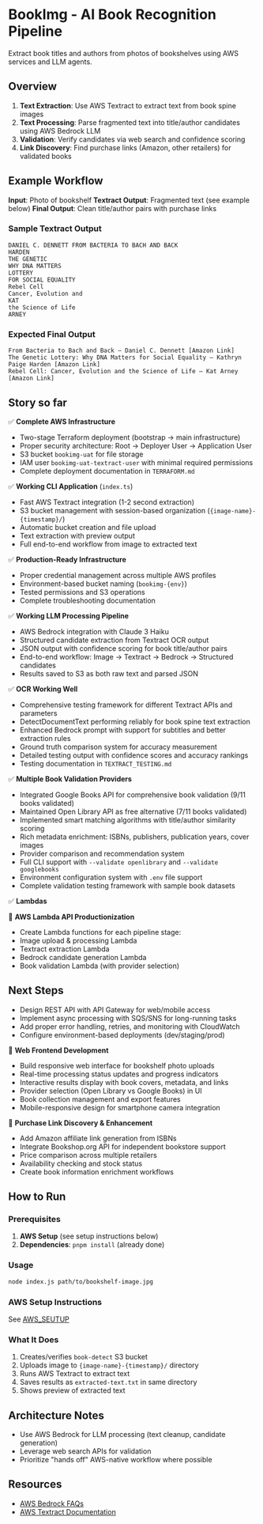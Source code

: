 # BookImg - AI Book Recognition Pipeline

Extract book titles and authors from photos of bookshelves using AWS services and LLM agents.

## Overview
1. **Text Extraction**: Use AWS Textract to extract text from book spine images
2. **Text Processing**: Parse fragmented text into title/author candidates using AWS Bedrock LLM
3. **Validation**: Verify candidates via web search and confidence scoring
4. **Link Discovery**: Find purchase links (Amazon, other retailers) for validated books

## Example Workflow
**Input**: Photo of bookshelf
**Textract Output**: Fragmented text (see example below)
**Final Output**: Clean title/author pairs with purchase links

### Sample Textract Output
```
DANIEL C. DENNETT FROM BACTERIA TO BACH AND BACK
HARDEN
THE GENETIC
WHY DNA MATTERS
LOTTERY
FOR SOCIAL EQUALITY
Rebel Cell
Cancer, Evolution and
KAT
the Science of Life
ARNEY
```

### Expected Final Output
```
From Bacteria to Bach and Back — Daniel C. Dennett [Amazon Link]
The Genetic Lottery: Why DNA Matters for Social Equality — Kathryn Paige Harden [Amazon Link]
Rebel Cell: Cancer, Evolution and the Science of Life — Kat Arney [Amazon Link]
```

## Story so far

✅ **Complete AWS Infrastructure** 
- Two-stage Terraform deployment (bootstrap → main infrastructure)
- Proper security architecture: Root → Deployer User → Application User
- S3 bucket `bookimg-uat` for file storage
- IAM user `bookimg-uat-textract-user` with minimal required permissions
- Complete deployment documentation in `TERRAFORM.md`

✅ **Working CLI Application** (`index.ts`)
- Fast AWS Textract integration (1-2 second extraction)
- S3 bucket management with session-based organization (`{image-name}-{timestamp}/`)
- Automatic bucket creation and file upload
- Text extraction with preview output
- Full end-to-end workflow from image to extracted text

✅ **Production-Ready Infrastructure**
- Proper credential management across multiple AWS profiles
- Environment-based bucket naming (`bookimg-{env}`)
- Tested permissions and S3 operations
- Complete troubleshooting documentation

✅ **Working LLM Processing Pipeline** 
- AWS Bedrock integration with Claude 3 Haiku
- Structured candidate extraction from Textract OCR output
- JSON output with confidence scoring for book title/author pairs
- End-to-end workflow: Image → Textract → Bedrock → Structured candidates
- Results saved to S3 as both raw text and parsed JSON

✅ **OCR Working Well**
- Comprehensive testing framework for different Textract APIs and parameters
- DetectDocumentText performing reliably for book spine text extraction
- Enhanced Bedrock prompt with support for subtitles and better extraction rules
- Ground truth comparison system for accuracy measurement
- Detailed testing output with confidence scores and accuracy rankings
- Testing documentation in `TEXTRACT_TESTING.md`

✅ **Multiple Book Validation Providers**
- Integrated Google Books API for comprehensive book validation (9/11 books validated)
- Maintained Open Library API as free alternative (7/11 books validated) 
- Implemented smart matching algorithms with title/author similarity scoring
- Rich metadata enrichment: ISBNs, publishers, publication years, cover images
- Provider comparison and recommendation system
- Full CLI support with `--validate openlibrary` and `--validate googlebooks`
- Environment configuration system with `.env` file support
- Complete validation testing framework with sample book datasets

✅ **Lambdas**

🔄 **AWS Lambda API Productionization**
- Create Lambda functions for each pipeline stage:
- Image upload & processing Lambda
- Textract extraction Lambda  
- Bedrock candidate generation Lambda
- Book validation Lambda (with provider selection)

## Next Steps

- Design REST API with API Gateway for web/mobile access
- Implement async processing with SQS/SNS for long-running tasks
- Add proper error handling, retries, and monitoring with CloudWatch
- Configure environment-based deployments (dev/staging/prod)

🔄 **Web Frontend Development**
- Build responsive web interface for bookshelf photo uploads
- Real-time processing status updates and progress indicators
- Interactive results display with book covers, metadata, and links
- Provider selection (Open Library vs Google Books) in UI
- Book collection management and export features
- Mobile-responsive design for smartphone camera integration

🔄 **Purchase Link Discovery & Enhancement**
- Add Amazon affiliate link generation from ISBNs
- Integrate Bookshop.org API for independent bookstore support
- Price comparison across multiple retailers
- Availability checking and stock status
- Create book information enrichment workflows

## How to Run

### Prerequisites
1. **AWS Setup** (see setup instructions below)
2. **Dependencies**: `pnpm install` (already done)

### Usage
```bash
node index.js path/to/bookshelf-image.jpg
```

### AWS Setup Instructions

See [AWS_SEUTUP](./AWS_SETUP.md)

### What It Does
1. Creates/verifies `book-detect` S3 bucket
2. Uploads image to `{image-name}-{timestamp}/` directory
3. Runs AWS Textract to extract text
4. Saves results as `extracted-text.txt` in same directory
5. Shows preview of extracted text

## Architecture Notes

- Use AWS Bedrock for LLM processing (text cleanup, candidate generation)
- Leverage web search APIs for validation
- Prioritize "hands off" AWS-native workflow where possible

## Resources

- [AWS Bedrock FAQs](https://aws.amazon.com/bedrock/faqs/)
- [AWS Textract Documentation](https://docs.aws.amazon.com/textract/latest/dg/what-is.html)
